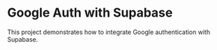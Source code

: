 # Google Auth with Supabase
This project demonstrates how to integrate Google authentication with Supabase.
 
